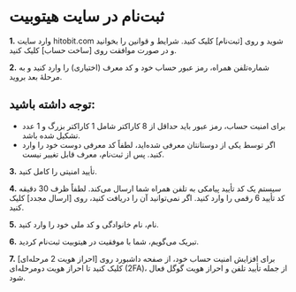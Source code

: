 
# ثبت‌نام در سایت هیتوبیت

**1.** وارد سایت  hitobit.com شوید و روی [ثبت‌نام] کلیک کنید. شرایط و قوانین را بخوانید و در صورت موافقت روی [ساخت حساب] کلیک کنید.

**2.**	شماره‌تلفن همراه، رمز عبور حساب خود و کد معرف (اختیاری) را وارد کنید و به مرحلهٔ بعد بروید.

## توجه داشته باشید:

-	برای امنیت حساب، رمز عبور باید حداقل از 8 کاراکتر شامل 1 کاراکتر بزرگ و 1 عدد تشکیل شده باشد.
-	اگر توسط یکی از دوستانتان معرفی شده‌اید، لطفاً کد معرفی دوست خود را وارد کنید. پس از ثبت‌نام، معرف قابل تغییر نیست.


**3.**	تأیید امنیتی را کامل کنید.

**4.**	سیستم یک کد تأیید پیامکی به تلفن همراه شما ارسال می‌کند. لطفاً ظرف 30 دقیقه کد تأیید 6 رقمی را وارد کنید. اگر نمی‌توانید آن را دریافت کنید، روی [ارسال مجدد] کلیک کنید.

**5.**	نام، نام خانوادگی و کد ملی خود را وارد کنید.

**6.**	تبریک می‌گویم، شما با موفقیت در هیتوبیت ثبت‌نام کردید.

**7.**	برای افزایش امنیت حساب خود، از صفحه داشبورد روی [احراز هویت 2 مرحله‌ای] کلیک کنید تا احراز هویت دومرحله‌ای (2FA)، از جمله تأیید تلفن و احراز هویت گوگل فعال شود.

